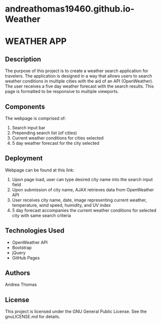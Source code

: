 # andreathomas19460.github.io-Weather
# WEATHER APP
## Description

The purpose of this project is to create a weather search application for travelers. 
The application is designed in a way that allows users to search weather conditions in multiple cities with the aid of an API (OpenWeather).
The user receives a five day weather forecast with the search results.
This page is formatted to be responsive to multiple viewports. 

## Components

The webpage is comprised of:

1. Search input bar
2. Prepending search list (of cities)
3. Current weather conditions for cities selected
4. 5 day weather forecast for the city selected

## Deployment

Webpage can be found at this link: 

1. Upon page load, user can type desired city name into the search input field
2. Upon submission of city name, AJAX retrieves data from OpenWeather API
3. User receives city name, date, image representing current weather, temperature, wind speed, humidity, and UV index
4. 5 day forecast accompanies the current weather conditions for selected city with same search criteria


## Technologies Used

* OpenWeather API
* Bootstrap
* jQuery
* GitHub Pages

## Authors

Andrea Thomas

## License 

This project is licensed under the GNU General Public License. See the gnuLICENSE.md for details. 
